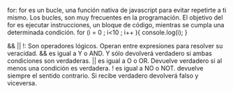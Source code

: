 for:
for es un bucle, una función nativa de javascript para evitar repetirte a ti mismo. Los bucles, son muy frecuentes en la programación.
El objetivo del for es ejecutar instrucciones, un bloque de código, mientras se cumpla una determinada condición.
for (i = 0 ; i<10 ; i++ ){
    console.log(i);
}

&& || !:
Son operadores lógicos. Operan entre expresiones para resolver su veracidad.
&& es igual a Y o AND. Y sólo devolverá verdadero si ambas condiciones son verdaderas.
|| es igual a O o OR. Devuelve verdadero si al menos una condición es verdadera.
! es igual a NO o NOT. devuelve siempre el sentido contrario. Si recibe verdadero devolverá falso y viceversa.
